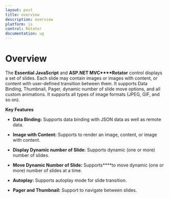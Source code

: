 ```yaml
---
layout: post
title: overview
description: overview
platform: js
control: Rotator
documentation: ug
---
```


# Overview

The **Essential JavaScript** and **ASP.NET MVC****Rotator** control displays a set of slides. Each slide may contain images or images with content, or content with user-defined transition between them. It supports Data Binding, Thumbnail, Pager, dynamic number of slide move options, and all custom animations. It supports all types of image formats (JPEG, GIF, and so on).

**Key Features**

* **Data Binding:** Supports data binding with JSON data as well as remote data.

* **Image with Content:** Supports to render an image, content, or image with content.

* **Display Dynamic number of Slide:** Supports dynamic (one or more) number of slides.

* **Move Dynamic Number of Slide:** Supports****to move dynamic (one or more) number of slides at a time.

* **Autoplay:** Supports autoplay mode for slide transition.

* **Pager and Thumbnail:** Support to navigate between slides.



